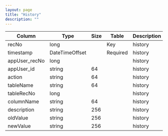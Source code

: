 ```yaml
---
layout: page
title: "History"
description: ""
---
```




| Column | Type | Size | Table | Description |
| ------ | ---- | ---- | ----- | ----------- |
| recNo | long |  | Key | history | 
| timestamp | DateTimeOffset |  | Required | history | 
| appUser_recNo | long |  |  | history | 
| appUser_id | string | 64 |  | history | 
| action | string | 64 |  | history | 
| tableName | string | 64 |  | history | 
| tableRecNo | long |  |  | history | 
| columnName | string | 64 |  | history | 
| description | string | 256 |  | history | 
| oldValue | string | 256 |  | history | 
| newValue | string | 256 |  | history | 


